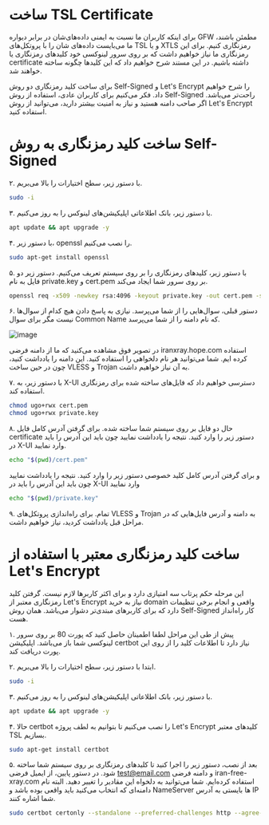 # ساخت TSL Certificate

برای اینکه کاربران ما نسبت به ایمنی داده‌های‌شان در برابر دیواره GFW‌ مطمئن باشند، ما می‌بایست داده‌های شان را با پروتکل‌های TSL و یا XTLS رمزنگاری کنیم. برای این رمزنگاری ما نیاز خواهیم داشت که بر روی سرور لینوکسی خود کلیدهای رمزنگاری یا certificate داشته باشیم. در این مستند شرح خواهیم داد که این کلیدها چگونه ساخته خواهند شد.

برای ساخت کلید رمزنگاری دو روش Self-Signed و Let's Encrypt را شرح خواهیم داد. فکر می‌کنیم برای کاربران عادی، استفاده از روش Self-Signed راحت‌‌تر می‌باشد. اگر صاحب دامنه هستید و نیاز به امنیت بیشتر دارید، می‌توانید از روش Let's Encrypt‌ استفاده کنید.


# ساخت کلید رمزنگاری به روش Self-Signed



۲. با دستور زیر، سطح اختیارات را بالا می‌بریم.

```bash
sudo -i
```


۳. با دستور زیر، بانک اطلاعاتی اپلیکیشن‌های لینوکس را به روز می‌کنیم.



```bash
apt update && apt upgrade -y
```

۴. با دستور زیر، openssl را نصب می‌کنیم.


```bash
sudo apt-get install openssl
```

۵. با دستور زیر، کلیدهای رمزنگاری را بر روی سیستم تعریف می‌کنیم. دستور زیر دو فایل به نام private.key و cert.pem بر روی سرور شما ایجاد می‌کند.


```bash
openssl req -x509 -newkey rsa:4096 -keyout private.key -out cert.pem -sha256 -days 365 -nodes
```

۶. دستور قبلی، سوال‌هایی را از شما می‌پرسد. نیازی به پاسخ دادن هیچ کدام از سوال‌ها نیست مگر برای سوال Common Name که نام دامنه را از شما می‌پرسد.

![image](https://user-images.githubusercontent.com/118040490/201593200-90fc980c-102b-4620-b922-21f7bea72ffe.png)

در تصویر فوق مشاهده می‌کنید که ما از دامنه فرضی iranxray.hope.com استفاده کرده ایم. شما می‌توانید هر نام دلخواهی را استفاده کنید.  این دامنه را یادداشت کنید، چون در حین ساخت VLESS و Trojan به آن نیاز خواهیم داشت.

۷. با دستور زیر، به X-UI دسترسی خواهیم داد که فایل‌های ساخته شده برای رمزنگاری استفاده کند.

```bash
chmod ugo+rwx cert.pem
chmod ugo+rwx private.key
```


۸. حال دو فایل بر روی سیستم شما ساخته شده. برای گرفتن آدرس کامل فایل‌ certificate دستور زیر را وارد کنید. نتیجه را یادداشت نمایید چون باید این آدرس را باید در X-UI وارد نمایید.


```bash
echo "$(pwd)/cert.pem"
```

و برای گرفتن آدرس کامل کلید خصوصی دستور زیر را وارد کنید. نتیجه را یادداشت نمایید چون باید این آدرس را باید در X-UI وارد نمایید


```bash
echo "$(pwd)/private.key"
```

۹. تمام. برای راه‌اندازی پروتکل‌های VLESS و Trojan به دامنه و آدرس فایل‌هایی که در مراحل قبل یادداشت کردید، نیاز خواهیم داشت.

# ساخت کلید رمزنگاری معتبر با استفاده از Let's Encrypt

این مرحله حکم پرتاب سه امتیازی دارد و برای اکثر کاربرها لازم نیست. گرفتن کلید رمزنگاری معتبر از Let's Encrypt نیاز به خرید domain واقعی و انجام برخی تنظیمات دارد که برای کاربرهای مبتدی‌تر دشوار می‌باشد. همان روش Self-Signed کار راه‌انداز هست.

۱. پیش از طی این مراحل لطفا اطمینان حاصل کنید که پورت 80 بر روی سرور لینوکسی شما باز می‌باشد. اپلیکیشن certbot نیاز دارد تا اطلاعات کلید را از روی این پورت دریافت کند.


۲. ابتدا با دستور زیر، سطح اختیارات را بالا می‌بریم.

```bash
sudo -i
```


۳. با دستور زیر، بانک اطلاعاتی اپلیکیشن‌های لینوکس را به روز می‌کنیم.



```bash
apt update && apt upgrade -y
```

۴. حالا certbot را نصب می‌کنیم تا بتوانیم به لطف پروژه Let's Encrypt کلیدهای معتبر TSL بسازیم.


```bash
sudo apt-get install certbot
```

۵. بعد از نصب، دستور زیر را اجرا کنید تا کلیدهای رمزنگاری بر روی سیستم شما ساخته شود. در دستور پایین، از ایمیل فرضی test@email.com و دامنه فرضی iran-free-xray.com  استفاده کرده‌ایم. شما می‌توانید به دلخواه این مقادیر را تغییر دهید. البته نام دامنه‌ای که انتخاب می‌کنید باید واقعی بوده باشد و NameServer ها بایستی به آدرس IP شما اشاره کنند.

```bash
sudo certbot certonly --standalone --preferred-challenges http --agree-tos --email test@email.com -d iran-free-xray.com 
```
